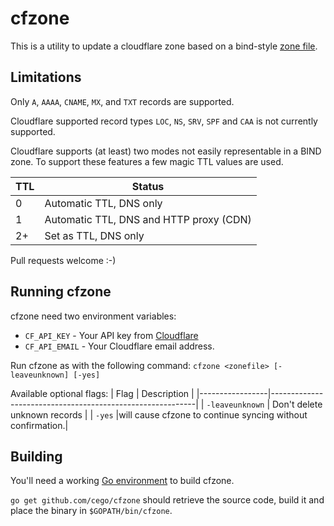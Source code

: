# cfzone

This is a utility to update a cloudflare zone based on a bind-style [zone file](https://en.wikipedia.org/wiki/Zone_file).


## Limitations

Only `A`, `AAAA`, `CNAME`, `MX`, and `TXT` records are supported.

Cloudflare supported record types `LOC`, `NS`, `SRV`, `SPF` and `CAA` is not
currently supported.

Cloudflare supports (at least) two modes not easily representable in a BIND
zone. To support these features a few magic TTL values are used.

| TTL | Status                                  |
|-----|-----------------------------------------|
| 0   | Automatic TTL, DNS only                 |
| 1   | Automatic TTL, DNS and HTTP proxy (CDN) |
| 2+  | Set as TTL, DNS only                    |

Pull requests welcome :-)


## Running cfzone

cfzone need two environment variables:

- `CF_API_KEY` - Your API key from [Cloudflare](https://support.cloudflare.com/hc/en-us/articles/200167836-Where-do-I-find-my-Cloudflare-API-key-)
- `CF_API_EMAIL` - Your Cloudflare email address.

Run cfzone as with the following command:
`cfzone <zonefile> [-leaveunknown] [-yes]`

Available optional flags:
| Flag            | Description                                                        |
|-----------------|-----------------------------------------------------------|
| `-leaveunknown` | Don't delete unknown records                              |
| `-yes`          |will cause cfzone to continue syncing without confirmation.|

## Building

You'll need a working [Go environment](https://golang.org/doc/install) to build
cfzone.

`go get github.com/cego/cfzone` should retrieve the source code, build it and
place the binary in `$GOPATH/bin/cfzone`.
